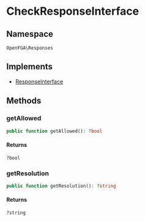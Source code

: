 # CheckResponseInterface


## Namespace
`OpenFGA\Responses`

## Implements
* [ResponseInterface](Responses/ResponseInterface.md)

## Methods
### getAllowed


```php
public function getAllowed(): ?bool
```



#### Returns
`?bool` 

### getResolution


```php
public function getResolution(): ?string
```



#### Returns
`?string` 

